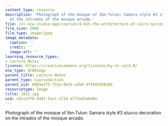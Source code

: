```yaml
---
content_type: resource
description: 'Photograph of the mosque of Ibn-Tulun: Samara style #3 stucco decoration
  on the intrados of the mosque arcade.'
file: /ol-ocw-studio-app/courses/4-615-the-architecture-of-cairo-spring-2002/cdcceff6444f5acca714e7f1ed3a640a_1011.jpg
file_size: 2006
file_type: image/jpeg
image_metadata:
  caption: ''
  credit: ''
  image-alt: ''
learning_resource_types:
- Lecture Notes
license: https://creativecommons.org/licenses/by-nc-sa/4.0/
ocw_type: OCWImage
parent_title: Lecture Notes
parent_type: CourseSection
parent_uid: 6903e2f5-731a-0bfe-a3b8-4ff0493b836b
resourcetype: Image
title: 1011.jpg
uid: cdcceff6-444f-5acc-a714-e7f1ed3a640a
---
```

Photograph of the mosque of Ibn-Tulun: Samara style #3 stucco decoration on the intrados of the mosque arcade.